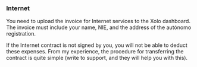 ### Internet

You need to upload the invoice for Internet services to the Xolo dashboard. The invoice must include your name, NIE, and
the address of the autónomo registration.

If the Internet contract is not signed by you, you will not be able to deduct these expenses. From my experience, the
procedure for transferring the contract is quite simple (write to support, and they will help you with this).
